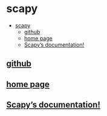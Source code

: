 # scapy

- [scapy](#scapy)
  - [github](#github)
  - [home page](#home-page)
  - [Scapy’s documentation!](#scapys-documentation)

## [github](https://github.com/secdev/scapy/)

## [home page](https://scapy.net/)

## [Scapy’s documentation!](https://scapy.readthedocs.io/en/latest/index.html)



